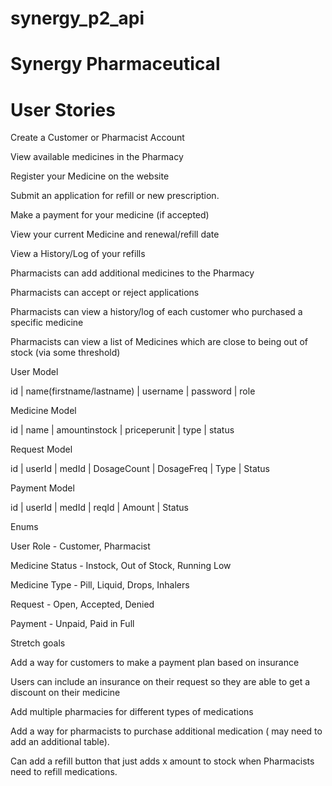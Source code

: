 # synergy_p2_api

# Synergy Pharmaceutical

# User Stories

Create a Customer or Pharmacist Account

View available medicines in the Pharmacy

Register your Medicine on the website

Submit an application for refill or new prescription.

Make a payment for your medicine (if accepted)

View your current Medicine and renewal/refill date

View a History/Log of your refills

Pharmacists can add additional medicines to the Pharmacy

Pharmacists can accept or reject applications

Pharmacists can view a history/log of each customer who purchased a specific medicine

Pharmacists can view a list of Medicines which are close to being out of stock (via some threshold)


User Model

id | name(firstname/lastname) | username | password | role

Medicine Model

id | name | amountinstock | priceperunit | type | status

Request Model

id | userId | medId | DosageCount | DosageFreq | Type | Status

Payment Model

id | userId | medId | reqId | Amount | Status

Enums

User Role - Customer, Pharmacist

Medicine Status - Instock, Out of Stock, Running Low

Medicine Type - Pill, Liquid, Drops, Inhalers

Request - Open, Accepted, Denied

Payment - Unpaid, Paid in Full


Stretch goals

Add a way for customers to make a payment plan based on insurance

Users can include an insurance on their request so they are able to get a discount on their medicine

Add multiple pharmacies for different types of medications

Add a way for pharmacists to purchase additional medication ( may need to add an additional table).

Can add a refill button that just adds x amount to stock when Pharmacists need to refill medications.

